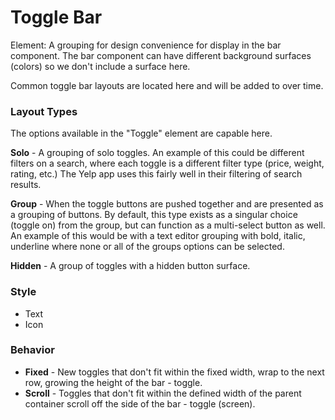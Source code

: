 # Toggle Bar

Element: A grouping for design convenience for display in the bar component.  The bar component can have different background surfaces (colors) so we don't include a surface here. 

Common toggle bar layouts are located here and will be added to over time.

### Layout Types

The options available in the "Toggle" element are capable here.

**Solo** - A grouping of solo toggles. An example of this could be different filters on a search, where each toggle is a different filter type (price, weight, rating, etc.) The Yelp app uses this fairly well in their filtering of search results.

**Group** - When the toggle buttons are pushed together and are presented as a grouping of buttons.  By default, this type exists as a singular choice (toggle on) from the group, but can function as a multi-select button as well.  An example of this would be with a text editor grouping with bold, italic, underline where none or all of the groups options can be selected. 

**Hidden** - A group of toggles with a hidden button surface.

### Style

- Text
- Icon

### Behavior

- **Fixed** - New toggles that don't fit within the fixed width, wrap to the next row, growing the height of the bar - toggle.
- **Scroll** - Toggles that don't fit within the defined width of the parent container scroll off the side of the bar - toggle (screen).

